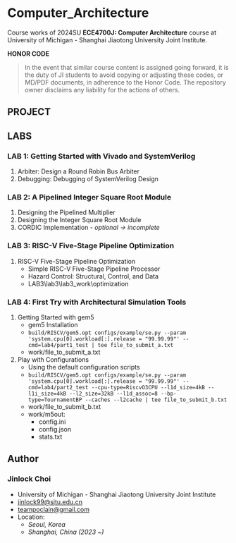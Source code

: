 # Computer_Architecture

Course works of 2024SU **ECE4700J: Computer Architecture** course at University of Michigan - Shanghai Jiaotong University Joint Institute.

**HONOR CODE**  
> In the event that similar course content is assigned going forward, it is the duty of JI students to avoid copying or adjusting these codes, or MD/PDF documents, in adherence to the Honor Code. The repository owner disclaims any liability for the actions of others.

## PROJECT

## LABS
### LAB 1: Getting Started with Vivado and SystemVerilog
1. Arbiter: Design a Round Robin Bus Arbiter
2. Debugging: Debugging of SystemVerilog Design
### LAB 2: A Pipelined Integer Square Root Module
1. Designing the Pipelined Multiplier
2. Designing the Integer Square Root Module
3. CORDIC Implementation - *optional -> incomplete*
### LAB 3: RISC-V Five-Stage Pipeline Optimization
1. RISC-V Five-Stage Pipeline Optimization
    - Simple RISC-V Five-Stage Pipeline Processor
    - Hazard Control: Structural, Control, and Data
    - LAB3\lab3\lab3_work\optimization
### LAB 4: First Try with Architectural Simulation Tools
1. Getting Started with gem5
    - gem5 Installation
    - `build/RISCV/gem5.opt configs/example/se.py --param 'system.cpu[0].workload[:].release = "99.99.99"' --cmd=lab4/part1_test | tee file_to_submit_a.txt`
    - work/file_to_submit_a.txt
2. Play with Configurations
    - Using the default configuration scripts  
    - `build/RISCV/gem5.opt configs/example/se.py --param 'system.cpu[0].workload[:].release = "99.99.99"' --cmd=lab4/part2_test --cpu-type=RiscvO3CPU --l1d_size=4kB --l1i_size=4kB --l2_size=32kB --l1d_assoc=8 --bp-type=TournamentBP --caches --l2cache | tee file_to_submit_b.txt`
    - work/file_to_submit_b.txt
    - work/m5out:
        - config.ini
        - config.json
        - stats.txt

## Author

### Jinlock Choi
- University of Michigan - Shanghai Jiaotong University Joint Institute
- jinlock99@sjtu.edu.cn
- teampoclain@gmail.com
- Location:
    - *Seoul, Korea*
    - *Shanghai, China (2023 ~)*